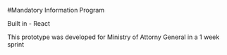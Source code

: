 #Mandatory Information Program

Built in - React

This prototype was developed for Ministry of Attorny General in a 1 week sprint
